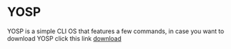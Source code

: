 # YOSP
<p>
YOSP is a simple CLI OS that features a few commands, in case you want to download YOSP click this link <a href="[https://drive.google.com/drive/folders/1cXQhk0uCA6VmPhH8mF_fEKza9CuSixZf?usp=sharing](https://drive.google.com/file/d/1j7Q1jMnMDyw6XiiXmGN4c78zZvjW7wgF/view?usp=sharing)">download</a></p>
